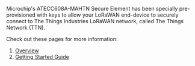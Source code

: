 Microchip's ATECC608A-MAHTN Secure Element has been specially pre-provisioned with keys to allow your LoRaWAN end-device to securely connect to The Things Industries LoRaWAN network, called The Things Network (TTN).

Check out these pages for more information:

1. [Overview](TTN-Overview)
2. [Getting Started Guide](TTN-Getting-Started)